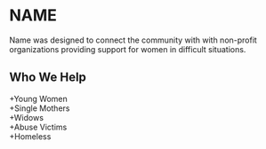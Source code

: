 # NAME
Name was designed to connect the community with with non-profit organizations providing support for women in difficult situations.  

## Who We Help

+Young Women       
+Single Mothers     
+Widows     
+Abuse Victims     
+Homeless     
    
